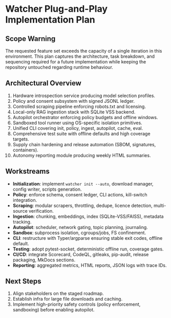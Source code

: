 # Watcher Plug-and-Play Implementation Plan

## Scope Warning
The requested feature set exceeds the capacity of a single iteration in this environment. This plan captures the architecture, task breakdown, and sequencing required for a future implementation while keeping the repository untouched regarding runtime behaviour.

## Architectural Overview
1. Hardware introspection service producing model selection profiles.
2. Policy and consent subsystem with signed JSONL ledger.
3. Controlled scraping pipeline enforcing robots.txt and licensing.
4. Local-only RAG ingestion stack with SQLite VSS backend.
5. Autopilot orchestrator enforcing policy budgets and offline windows.
6. Sandboxed tool runner using OS-specific isolation primitives.
7. Unified CLI covering init, policy, ingest, autopilot, cache, eval.
8. Comprehensive test suite with offline defaults and high coverage targets.
9. Supply chain hardening and release automation (SBOM, signatures, containers).
10. Autonomy reporting module producing weekly HTML summaries.

## Workstreams
- **Initialization**: implement `watcher init --auto`, download manager, config writer, scripts generation.
- **Policy**: enforce schema, consent ledger, CLI actions, kill-switch integration.
- **Scraping**: modular scrapers, throttling, dedupe, licence detection, multi-source verification.
- **Ingestion**: chunking, embeddings, index (SQLite-VSS/FAISS), metadata tracking.
- **Autopilot**: scheduler, network gating, topic planning, journaling.
- **Sandbox**: subprocess isolation, cgroups/jobs, FS confinement.
- **CLI**: restructure with Typer/argparse ensuring stable exit codes, offline default.
- **Testing**: adopt pytest-socket, deterministic offline run, coverage gates.
- **CI/CD**: integrate Scorecard, CodeQL, gitleaks, pip-audit, release packaging, MkDocs sections.
- **Reporting**: aggregated metrics, HTML reports, JSON logs with trace IDs.

## Next Steps
1. Align stakeholders on the staged roadmap.
2. Establish infra for large file downloads and caching.
3. Implement high-priority safety controls (policy enforcement, sandboxing) before enabling autopilot.

